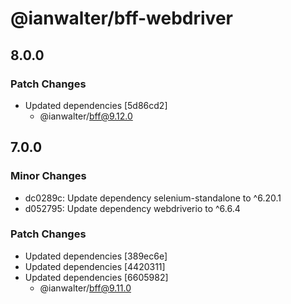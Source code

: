 # @ianwalter/bff-webdriver

## 8.0.0

### Patch Changes

- Updated dependencies [5d86cd2]
  - @ianwalter/bff@9.12.0

## 7.0.0

### Minor Changes

- dc0289c: Update dependency selenium-standalone to ^6.20.1
- d052795: Update dependency webdriverio to ^6.6.4

### Patch Changes

- Updated dependencies [389ec6e]
- Updated dependencies [4420311]
- Updated dependencies [6605982]
  - @ianwalter/bff@9.11.0
